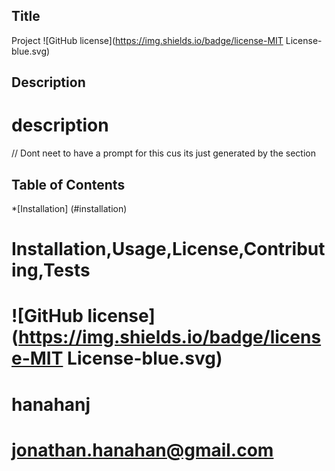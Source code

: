
  ## Title
  Project
  ![GitHub license](https://img.shields.io/badge/license-MIT License-blue.svg)
  
  ## Description
  # description

  // Dont neet to have a prompt for this cus its just generated by the section 
  ## Table of Contents
  
  *[Installation] (#installation)

  # Installation,Usage,License,Contributing,Tests
  # ![GitHub license](https://img.shields.io/badge/license-MIT License-blue.svg)
  # hanahanj
  # jonathan.hanahan@gmail.com



